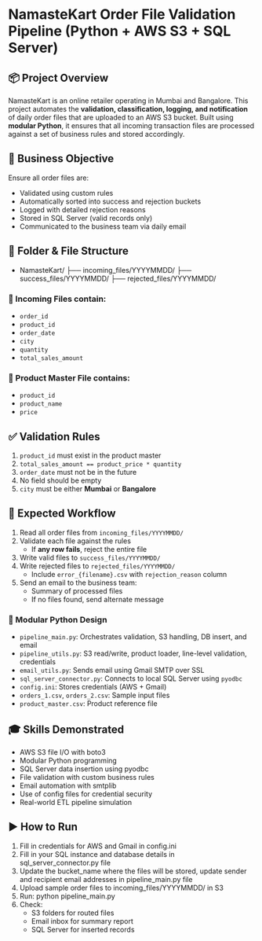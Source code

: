 # NamasteKart Order File Validation Pipeline (Python + AWS S3 + SQL Server)

## 📦 Project Overview

NamasteKart is an online retailer operating in Mumbai and Bangalore. This project automates the **validation, classification, logging, and notification** of daily order files that are uploaded to an AWS S3 bucket. Built using **modular Python**, it ensures that all incoming transaction files are processed against a set of business rules and stored accordingly.

## 🧭 Business Objective

Ensure all order files are:
- Validated using custom rules
- Automatically sorted into success and rejection buckets
- Logged with detailed rejection reasons
- Stored in SQL Server (valid records only)
- Communicated to the business team via daily email

## 📁 Folder & File Structure

- NamasteKart/
├── incoming_files/YYYYMMDD/
├── success_files/YYYYMMDD/
├── rejected_files/YYYYMMDD/

### 📄 Incoming Files contain:

- `order_id`
- `product_id`
- `order_date`
- `city`
- `quantity`
- `total_sales_amount`

### 📘 Product Master File contains:

- `product_id`
- `product_name`
- `price`

## ✅ Validation Rules

1. `product_id` must exist in the product master  
2. `total_sales_amount == product_price * quantity`  
3. `order_date` must not be in the future  
4. No field should be empty  
5. `city` must be either **Mumbai** or **Bangalore**

## 🚀 Expected Workflow

1. Read all order files from `incoming_files/YYYYMMDD/`  
2. Validate each file against the rules  
   - If **any row fails**, reject the entire file  
3. Write valid files to `success_files/YYYYMMDD/`  
4. Write rejected files to `rejected_files/YYYYMMDD/`  
   - Include `error_{filename}.csv` with `rejection_reason` column  
5. Send an email to the business team:
   - Summary of processed files
   - If no files found, send alternate message

### 🧱 Modular Python Design

- `pipeline_main.py`: Orchestrates validation, S3 handling, DB insert, and email
- `pipeline_utils.py`: S3 read/write, product loader, line-level validation, credentials
- `email_utils.py`: Sends email using Gmail SMTP over SSL
- `sql_server_connector.py`: Connects to local SQL Server using `pyodbc`
- `config.ini`: Stores credentials (AWS + Gmail)
- `orders_1.csv`, `orders_2.csv`: Sample input files
- `product_master.csv`: Product reference file

## 🎓 Skills Demonstrated

- AWS S3 file I/O with boto3
- Modular Python programming
- SQL Server data insertion using pyodbc
- File validation with custom business rules
- Email automation with smtplib
- Use of config files for credential security
- Real-world ETL pipeline simulation

## ▶️ How to Run

1. Fill in credentials for AWS and Gmail in config.ini
2. Fill in your SQL instance and database details in sql_server_connector.py file
3. Update the bucket_name where the files will be stored, update sender and recipient email addresses in pipeline_main.py file
4. Upload sample order files to incoming_files/YYYYMMDD/ in S3
5. Run: python pipeline_main.py
6. Check:
    - S3 folders for routed files
    - Email inbox for summary report
    - SQL Server for inserted records

